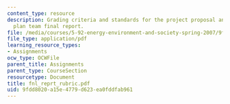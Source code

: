 ```yaml
---
content_type: resource
description: Grading criteria and standards for the project proposal and management
  plan team final report.
file: /media/courses/5-92-energy-environment-and-society-spring-2007/9fdd8020a15e4779d623ea0fddfab961_fnl_reprt_rubric.pdf
file_type: application/pdf
learning_resource_types:
- Assignments
ocw_type: OCWFile
parent_title: Assignments
parent_type: CourseSection
resourcetype: Document
title: fnl_reprt_rubric.pdf
uid: 9fdd8020-a15e-4779-d623-ea0fddfab961
---
```

